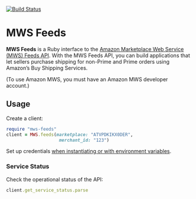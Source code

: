 [![Build Status](https://travis-ci.org/Flowspace-Team/mws-feeds.svg?branch=master)](https://travis-ci.org/Flowspace-Team/mws-feeds)

# MWS Feeds

**MWS Feeds** is a Ruby interface to the [Amazon Marketplace Web Service (MWS) Feeds API](http://docs.developer.amazonservices.com/en_US/feeds/index.html). With the MWS Feeds API, you can build applications that let sellers purchase shipping for non-Prime and Prime orders using Amazon’s Buy Shipping Services.

(To use Amazon MWS, you must have an Amazon MWS developer account.)

## Usage

Create a client:

```ruby
require "mws-feeds"
client = MWS.feeds(marketplace: "ATVPDKIKX0DER",
                    merchant_id: "123")
```

Set up credentials [when instantiating or with environment variables](https://github.com/Flowspace-Team/peddler#usage).

### Service Status

Check the operational status of the API:

```ruby
client.get_service_status.parse
```
